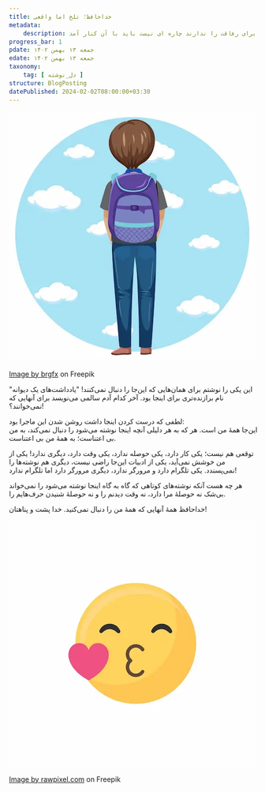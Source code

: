 ```yaml
---
title: خداحافظ؛ تلخ اما واقعی
metadata: 
    description: گاهی بعضی از دوستان قدیمی وقت و حوصله کافی برای رفاقت را ندارند چاره ای نیست باید با آن کنار آمد
progress_bar: 1
pdate: جمعه ۱۳ بهمن ۱۴۰۲
edate: جمعه ۱۳ بهمن ۱۴۰۲    
taxonomy: 
    tag: [ دل_نوشته ]
structure: BlogPosting
datePublished: 2024-02-02T08:00:00+03:30
---
```

![ خداحافظ! ](back-backpacker-simple-character_1308-106503.webp?classes=center&loading=lazy)
<div class="align-center">
<a href="https://www.freepik.com/free-vector/back-backpacker-simple-character_27175378.htm#page=2&query=bye%20from%20back&position=12&from_view=search&track=ais&uuid=a022f20f-78a1-46ed-b6e3-1dd220f96043">Image by brgfx</a> on Freepik</div>

این یکی را نوشتم برای همان‌هایی که این‌جا را دنبال نمی‌کنند! "یادداشت‌های یک دیوانه" نام برازنده‌تری برای اینجا بود. آخر کدام آدم سالمی می‌نویسد برای آنهایی که نمی‌خوانند؟!

لطفی که درست کردن اینجا داشت روشن شدن این ماجرا بود:  
این‌جا همهٔ من است. هر که به هر دلیلی آنچه اینجا نوشته می‌شود را دنبال نمی‌کند، به من بی اعتناست؛ به همهٔ من بی اعتناست.

توقعی هم نیست؛ یکی کار دارد، یکی حوصله ندارد، یکی وقت دارد، دیگری ندارد!  یکی از من خوشش نمی‌آید، یکی از ادبیات این‌جا راضی نیست، دیگری هم نوشته‌ها را نمی‌پسندد. یکی تلگرام دارد و مرورگر ندارد، دیگری مرورگر دارد اما تلگرام ندارد!

هر چه هست آنکه نوشته‌های کوتاهی که گاه به گاه اینجا نوشته می‌شود را نمی‌خواند بی‌شک نه حوصلهٔ مرا دارد، نه وقت دیدنم را و نه حوصلهٔ شنیدن حرف‌هایم را.

خداحافظ همهٔ آنهایی که همهٔ من را دنبال نمی‌کنید. خدا پشت و پناهتان!

![ بوس بوس! ](kiss-emoji_53876-25517.webp?classes=center)
<div class="align-center">
<a href="https://www.freepik.com/free-vector/kiss-emoji_2900702.htm#query=kiss&position=14&from_view=search&track=sph&uuid=5b1e7e12-a60b-45df-ba0b-35d39bbe57f0">Image by rawpixel.com</a> on Freepik
</div>
